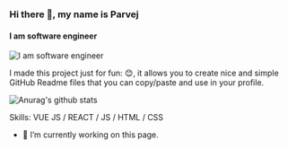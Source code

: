 ### Hi there 👋, my name is Parvej
#### I am software engineer 
![I am software engineer ](https://arturssmirnovs.github.io/github-profile-readme-generator/images/banner.png)

I made this project just for fun:
😊, it allows you to create nice and simple GitHub Readme files that you can copy/paste and use in your profile.

![Anurag's github stats](https://github-readme-stats.vercel.app/api?username=Parvej240&show_icons=true&theme=radical)


Skills: VUE JS / REACT / JS / HTML / CSS

- 🔭 I’m currently working on this page. 





